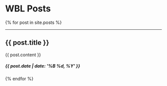 # WBL Posts

{% for post in site.posts %}
* * *
## {{ post.title }}
{{ post.content }}
##### {{ post.date | date: '%B %d, %Y' }}
{% endfor %}
